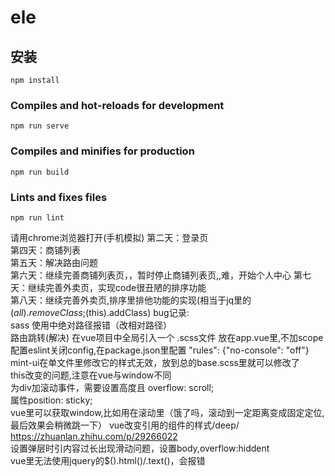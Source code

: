 # ele

## 安装
```
npm install
```

### Compiles and hot-reloads for development
```
npm run serve
```

### Compiles and minifies for production
```
npm run build
```

### Lints and fixes files
```
npm run lint
```
请用chrome浏览器打开(手机模拟)
第二天：登录页  
第四天：商铺列表  
第五天：解决路由问题  
第六天：继续完善商铺列表页，，暂时停止商铺列表页,,难，开始个人中心
第七天：继续完善外卖页，实现code很丑陋的排序功能  
第八天：继续完善外卖页,排序里排他功能的实现(相当于jq里的$(all).removeClass;$(this).addClass)
bug记录:   
sass 使用中绝对路径报错（改相对路径）  
路由跳转(解决)
在vue项目中全局引入一个 .scss文件 放在app.vue里,不加scope  
配置eslint关闭config,在package.json里配置 
"rules": {"no-console": "off"}  
mint-ui在单文件里修改它的样式无效，放到总的base.scss里就可以修改了  
this改变的问题,注意在vue与window不同  
为div加滚动事件，需要设置高度且 overflow: scroll;  
属性position: sticky;  
vue里可以获取window,比如用在滚动里（饿了吗，滚动到一定距离变成固定定位,最后效果会稍微跳一下）
   vue改变引用的组件的样式/deep/ https://zhuanlan.zhihu.com/p/29266022  
   设置弹层时引内容过长出现滑动问题，设置body,overflow:hiddent  
     vue里无法使用jquery的$().html()/.text()，会报错  
